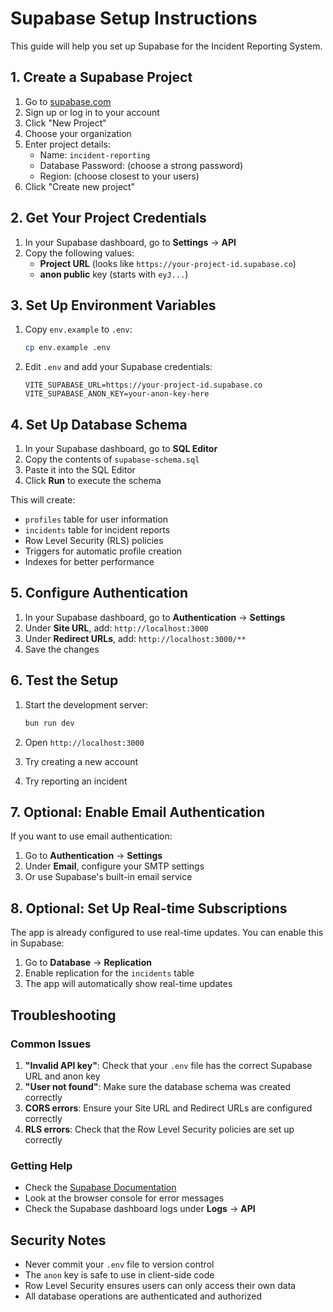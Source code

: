 # Supabase Setup Instructions

This guide will help you set up Supabase for the Incident Reporting System.

## 1. Create a Supabase Project

1. Go to [supabase.com](https://supabase.com)
2. Sign up or log in to your account
3. Click "New Project"
4. Choose your organization
5. Enter project details:
   - Name: `incident-reporting`
   - Database Password: (choose a strong password)
   - Region: (choose closest to your users)
6. Click "Create new project"

## 2. Get Your Project Credentials

1. In your Supabase dashboard, go to **Settings** → **API**
2. Copy the following values:
   - **Project URL** (looks like `https://your-project-id.supabase.co`)
   - **anon public** key (starts with `eyJ...`)

## 3. Set Up Environment Variables

1. Copy `env.example` to `.env`:
   ```bash
   cp env.example .env
   ```

2. Edit `.env` and add your Supabase credentials:
   ```env
   VITE_SUPABASE_URL=https://your-project-id.supabase.co
   VITE_SUPABASE_ANON_KEY=your-anon-key-here
   ```

## 4. Set Up Database Schema

1. In your Supabase dashboard, go to **SQL Editor**
2. Copy the contents of `supabase-schema.sql`
3. Paste it into the SQL Editor
4. Click **Run** to execute the schema

This will create:
- `profiles` table for user information
- `incidents` table for incident reports
- Row Level Security (RLS) policies
- Triggers for automatic profile creation
- Indexes for better performance

## 5. Configure Authentication

1. In your Supabase dashboard, go to **Authentication** → **Settings**
2. Under **Site URL**, add: `http://localhost:3000`
3. Under **Redirect URLs**, add: `http://localhost:3000/**`
4. Save the changes

## 6. Test the Setup

1. Start the development server:
   ```bash
   bun run dev
   ```

2. Open `http://localhost:3000`
3. Try creating a new account
4. Try reporting an incident

## 7. Optional: Enable Email Authentication

If you want to use email authentication:

1. Go to **Authentication** → **Settings**
2. Under **Email**, configure your SMTP settings
3. Or use Supabase's built-in email service

## 8. Optional: Set Up Real-time Subscriptions

The app is already configured to use real-time updates. You can enable this in Supabase:

1. Go to **Database** → **Replication**
2. Enable replication for the `incidents` table
3. The app will automatically show real-time updates

## Troubleshooting

### Common Issues

1. **"Invalid API key"**: Check that your `.env` file has the correct Supabase URL and anon key
2. **"User not found"**: Make sure the database schema was created correctly
3. **CORS errors**: Ensure your Site URL and Redirect URLs are configured correctly
4. **RLS errors**: Check that the Row Level Security policies are set up correctly

### Getting Help

- Check the [Supabase Documentation](https://supabase.com/docs)
- Look at the browser console for error messages
- Check the Supabase dashboard logs under **Logs** → **API**

## Security Notes

- Never commit your `.env` file to version control
- The `anon` key is safe to use in client-side code
- Row Level Security ensures users can only access their own data
- All database operations are authenticated and authorized
